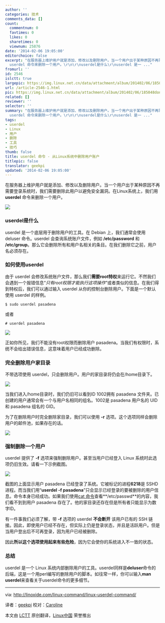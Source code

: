 ```yaml
---
author: ''
categories: 技术
comments_data: []
count:
  commentnum: 0
  favtimes: 0
  likes: 0
  sharetimes: 0
  viewnum: 25876
date: '2014-02-06 19:05:00'
editorchoice: false
excerpt: "在服务器上维护用户就是添加、修改以及删除用户。当一个用户出于某种原因不再需要登录系统时，我们需要删除此用户以避免安全漏洞。在Linux系统上，我们用
  userdel 命令来删除一个用户。\r\n\r\nuserdel是什么\r\nuserdel 是一 ..."
fromurl: ''
id: 2546
islctt: true
largepic: https://img.linux.net.cn/data/attachment/album/201402/06/185048donjynhtitnjmjny.png
url: /article-2546-1.html
pic: https://img.linux.net.cn/data/attachment/album/201402/06/185048donjynhtitnjmjny.png.thumb.jpg
related: []
reviewer: ''
selector: ''
summary: "在服务器上维护用户就是添加、修改以及删除用户。当一个用户出于某种原因不再需要登录系统时，我们需要删除此用户以避免安全漏洞。在Linux系统上，我们用
  userdel 命令来删除一个用户。\r\n\r\nuserdel是什么\r\nuserdel 是一 ..."
tags:
- userdel
- Linux
- 用户
- 删除
- 工具
- 技巧
thumb: false
title: userdel 命令 - 从Linux系统中删除用户账户
titlepic: false
translator: geekpi
updated: '2014-02-06 19:05:00'
---
```


在服务器上维护用户就是添加、修改以及删除用户。当一个用户出于某种原因不再需要登录系统时，我们需要删除此用户以避免安全漏洞。在Linux系统上，我们用 **userdel** 命令来删除一个用户。


![](/data/attachment/album/201402/06/185048donjynhtitnjmjny.png)


### userdel是什么


userdel 是一个底层用于删除用户的工具。在 Debian 上，我们通常会使用 deluser 命令。userdel 会查询系统账户文件，例如 **/etc/password** 和 **/etc/group**。那么它会删除所有和用户名相关的条目。在我们删除它之前，用户名必须存在。


### 如何使用userdel


由于 userdel 会修改系统账户文件，那么我们**需要root特权**来运行它。不然我们会遇到一个报错信息“*只有root权限才能执行这项操作*”或者类似的信息。在我们得到特权后，我们可以通过输入 userdel 从你的控制台删除用户。下面是一个默认使用 userdel 的样例。



```
$ sudo userdel pasadena

```

或者



```
# userdel pasadena

```

![](/data/attachment/album/201402/06/185052rxxxyyx4i8ixkwwk.png)


正如你所见，我们不能没有root权限而删除用户 pasadena。当我们有权限时，系统不会给出错误信息，这意味着用户已经成功删除。


### 完全删除用户家目录


不带选项使用 userdel，只会删除用户。用户的家目录将仍会在/home目录下。


![](/data/attachment/album/201402/06/185053l7svubvwwl1jjusu.png)


当我们进入/home目录时，我们仍旧可以看到ID 1002拥有 pasadena 文件夹。已创建的用户通常会有一个与用户名相同的组名。1002是 pasadena 用户名的 UID 和 pasadena 组名的 GID。


为了在删除用户时完全删除家目录，我们可以使用 **-r** 选项。这个选项同样会删除用户的邮件池，如果存在的话。


![](/data/attachment/album/201402/06/185054eu5nrjmrj2aaegpu.png)


### 强制删除一个用户


userdel 提供了 **-f** 选项来强制删除用户。甚至当用户已经登入 Linux 系统时此选项仍旧生效。请看一下示例截图。


![](/data/attachment/album/201402/06/185056g9tammrppujz8uv9.png)


截图的上面显示用户 pasadena 已经登录了系统。它被标记的进程**6218**是 SSHD 进程。而当我们用“**userdel -f pasadena**”只会显示已经登录的要被删除的用户信息。命令本身已经成功。如果我们使用[cat 命令](http://linoxide.com/linux-command/13-cat-command-examples/)查看**/etc/passwd**的内容，我们看不到到用户 pasadena 存在了。他的家目录还存在但是所有者只能显示为数字ID。


有一件事我们必须了解，带 **-f** 选项的 userdel **不会断开** 该用户已有的 SSH 链接。因此，即使用户已经不存在，但实际上仍是登录状态，并且是活跃用户。但是当用户登出后不可再登录，因为用户已经被删除。


因此**所以这个选项使用起来有些危险**，因为它会使你的系统进入不一致的状态。


### 总结


userdel 是一个 Linux 系统内部删除用户的工具。userdel同样是**deluser**命令的后端，这是一个用perl编写的删除用户的脚本。如往常一样，你可以输入**man userdel**来查看关于userdel命令的更多细节。




---


via: <http://linoxide.com/linux-command/linux-userdel-command/>


译者：[geekpi](https://github.com/geekpi) 校对：[Caroline](https://github.com/carolinewuyan)


本文由 [LCTT](https://github.com/LCTT/TranslateProject) 原创翻译，[Linux中国](http://linux.cn/) 荣誉推出